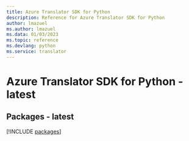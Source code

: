 ```yaml
---
title: Azure Translator SDK for Python
description: Reference for Azure Translator SDK for Python
author: lmazuel
ms.author: lmazuel
ms.data: 01/03/2023
ms.topic: reference
ms.devlang: python
ms.service: translator
---
```

# Azure Translator SDK for Python - latest
## Packages - latest
[!INCLUDE [packages](translator-index.md)]